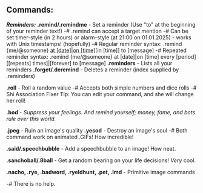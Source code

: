 ## **Commands:**
***Reminders:***
**.remind/.remindme** - Set a reminder (Use "to" at the beginning of your reminder text!)
-# .remind can accept a target mention
-# Can be set timer-style (in 2 hours) or alarm-style (at 21:00 on 01.01.2025) - works with Unix timestamps! (hopefully)
-# Regular reminder syntax: .remind {me/@someone} [at [date]|on [time]](OR)[in [time]] to [message]
-# Repeated reminder syntax: .remind {me/@someone} at [date]|on [time] every [period] [[repeats] times]|[forever] to [message]
**.reminders** - Lists all your reminders
**.forget/.deremind** - Deletes a reminder (index supplied by .reminders)

**.roll** - Roll a random value
-# Accepts both simple numbers and dice rolls
-# Shi Association Fixer Tip: You can edit your command, and she will change her roll!

**.bod** - *Suppress your feelings. And remind yourself; money, fame, and bots rule over this world.*

**.jpeg** - Ruin an image's quality
**.yesod** - Destroy an image's soul
-# Both command work on animated .GIFs! How incredible!

**.said/.speechbubble** - Add a speechbubble to an image! How neat.

**.sanchoball/.8ball** - Get a random bearing on your life decisions! *Very* cool.

**.nacho, .rye, .badword, .ryeldhunt, .pet, .lmd** - Primitive image commands

-# There is no help.